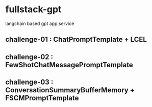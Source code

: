 # fullstack-gpt

langchain based gpt app service

## challenge-01 : ChatPromptTemplate + LCEL

## challenge-02 : FewShotChatMessagePromptTemplate

## challenge-03 : ConversationSummaryBufferMemory + FSCMPromptTemplate
